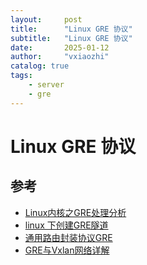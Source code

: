 ```yaml
---
layout:     post
title:      "Linux GRE 协议"
subtitle:   "Linux GRE 协议"
date:       2025-01-12
author:     "vxiaozhi"
catalog: true
tags:
    - server
    - gre
---
```


# Linux GRE 协议

## 参考

- [Linux内核之GRE处理分析](https://abcdxyzk.github.io/blog/2022/11/27/kernel-gre/)
- [linux 下创建GRE隧道](https://www.cnblogs.com/weifeng1463/p/6806204.html)
- [通用路由封装协议GRE](https://www.cnblogs.com/HByang/p/17351537.html)
- [GRE与Vxlan网络详解](https://www.cnblogs.com/xingyun/p/4620727.html)
